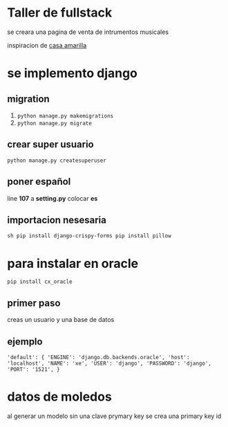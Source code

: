 # Taller de fullstack

se creara una pagina de venta de intrumentos musicales

inspiracion de [casa amarilla](https://www.casamarilla.cl/)

# se implemento django

## migration
1. `python manage.py makemigrations`
2. `python manage.py migrate`

## crear super usuario
`python manage.py createsuperuser` 

## poner español

line **107** a **setting.py** colocar **es**

## importacion nesesaria
 `sh
 pip install django-crispy-forms
 pip install pillow
 `

# para instalar en oracle

`pip install cx_oracle`

## primer paso
creas un usuario y una base de datos

## ejemplo 
`
'default': {
        'ENGINE': 'django.db.backends.oracle',
        'host': 'localhost',
        'NAME': 'xe',
        'USER': 'django',
        'PASSWORD': 'django',
        'PORT': '1521',
    }
`

# datos de moledos

al generar un modelo sin una clave prymary key se crea una primary key id